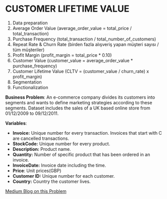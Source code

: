 # CUSTOMER LIFETIME VALUE

1. Data preparation
2. Average Order Value (average_order_value = total_price / total_transaction)
3. Purchase Frequency (total_transaction / total_number_of_customers)
4. Repeat Rate & Churn Rate (birden fazla alışveriş yapan müşteri sayısı / tüm müşteriler)
5. Profit Margin (profit_margin =  total_price * 0.10)
6. Customer Value (customer_value = average_order_value * purchase_frequency)
7. Customer Lifetime Value (CLTV = (customer_value / churn_rate) x profit_margin)
8. Segmentation
9. Functionalization

**Business Problem**: 
An e-commerce company divides its customers into segments and wants to define marketing strategies according to these segments.
Dataset includes the sales of a UK based online store from 01/12/2009 to 09/12/2011.

**Variables**:
- **Invoice:** Unique number for every transaction. Invoices that start with C are cancelled transactions.
- **StockCode:** Unique number for every product.
- **Description:** Product name.
- **Quantity:** Number of specific product that has been ordered in an invoice.
- **InvoiceDate:** Invoice date including the time.
- **Price**: Unit prices(GBP)
- **Customer ID:** Unique number for each customer.
- **Country:** Country the customer lives.

[Medium Blog on this Problem](https://medium.com/@denizcansuturan/customer-lifetime-value-6b1b7052cc0f)
